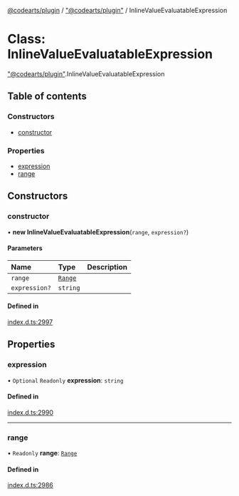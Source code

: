 [@codearts/plugin](../README.md) / ["@codearts/plugin"](../modules/_codearts_plugin_.md) / InlineValueEvaluatableExpression

# Class: InlineValueEvaluatableExpression

["@codearts/plugin"](../modules/_codearts_plugin_.md).InlineValueEvaluatableExpression

## Table of contents

### Constructors

- [constructor](codearts_plugin_.InlineValueEvaluatableExpression.md#constructor)

### Properties

- [expression](codearts_plugin_.InlineValueEvaluatableExpression.md#expression)
- [range](codearts_plugin_.InlineValueEvaluatableExpression.md#range)

## Constructors

### constructor

• **new InlineValueEvaluatableExpression**(`range`, `expression?`)

#### Parameters

| Name | Type | Description |
| :------ | :------ | :------ |
| `range` | [`Range`](codearts_plugin_.Range.md) |  |
| `expression?` | `string` |  |

#### Defined in

[index.d.ts:2997](https://github.com/huaweicloud/cloudide-plugin-api/blob/84e382d/index.d.ts#L2997)

## Properties

### expression

• `Optional` `Readonly` **expression**: `string`

#### Defined in

[index.d.ts:2990](https://github.com/huaweicloud/cloudide-plugin-api/blob/84e382d/index.d.ts#L2990)

___

### range

• `Readonly` **range**: [`Range`](codearts_plugin_.Range.md)

#### Defined in

[index.d.ts:2986](https://github.com/huaweicloud/cloudide-plugin-api/blob/84e382d/index.d.ts#L2986)
